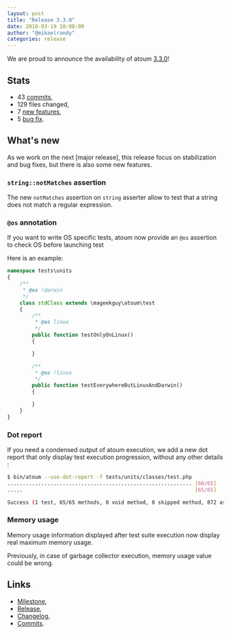 ```yaml
---
layout: post
title: "Release 3.3.0"
date: 2018-03-19 10:00:00
author: "@mikaelrandy"
categories: release
---
```


We are proud to announce the availability of atoum [3.3.0][milestone]!

## Stats

* 43 [commits],
* 129 files changed,
* 7 [new features][changelog],
* 5 [bug fix][changelog].

## What's new

As we work on the next [major release], this release focus on stabilization and bug fixes, but there is also some new features.

### `string::notMatches` assertion
The new `notMatches` assertion on `string` asserter allow to test that a string does not match a regular expression.

### `@os` annotation
If you want to write OS specific tests, atoum now provide an `@os` assertion to check OS before launching test

Here is an example:
```php
namespace tests\units
{
    /**
     * @os !darwin
     */
    class stdClass extends \mageekguy\atoum\test
    {
        /**
         * @os linux
         */
        public function testOnlyOnLinux()
        {

        }

        /**
         * @os !linux
         */
        public function testEverywhereButLinuxAndDarwin()
        {

        }
    }
}
```

### Dot report
If you need a condensed output of atoum execution, we add a new dot report that only display test execution progression, without any other details :

```bash
$ bin/atoum --use-dot-report -f tests/units/classes/test.php
............................................................ [60/65]
.....                                                        [65/65]

Success (1 test, 65/65 methods, 0 void method, 0 skipped method, 872 assertions)!
```

### Memory usage
Memory usage information displayed after test suite execution now display real maximum memory usage.

Previously, in case of garbage collector execution, memory usage value could be wrong.

## Links

* [Milestone][milestone],
* [Release][release],
* [Changelog][changelog],
* [Commits][commits].

[milestone]: https://github.com/atoum/atoum/issues?utf8=%E2%9C%93&q=milestone%3A3.3.0+is%3Aclosed+
[release]: https://github.com/atoum/atoum/releases/tag/3.3.0
[changelog]: https://github.com/atoum/atoum/blob/master/CHANGELOG.md#330---2018-03-15
[commits]: https://github.com/atoum/atoum/compare/3.2.0...3.3.0
[contributors]: https://github.com/orgs/atoum/teams/contributors

